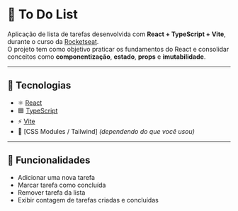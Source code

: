 # 📝 To Do List

Aplicação de lista de tarefas desenvolvida com **React + TypeScript + Vite**, durante o curso da [Rocketseat](https://rocketseat.com.br).  
O projeto tem como objetivo praticar os fundamentos do React e consolidar conceitos como **componentização**, **estado**, **props** e **imutabilidade**.

---

## 🚀 Tecnologias

- ⚛️ [React](https://react.dev/)
- 🟦 [TypeScript](https://www.typescriptlang.org/)
- ⚡ [Vite](https://vitejs.dev/)
- 🎨 [CSS Modules / Tailwind] _(dependendo do que você usou)_

---

## 📌 Funcionalidades

- Adicionar uma nova tarefa
- Marcar tarefa como concluída
- Remover tarefa da lista
- Exibir contagem de tarefas criadas e concluídas

